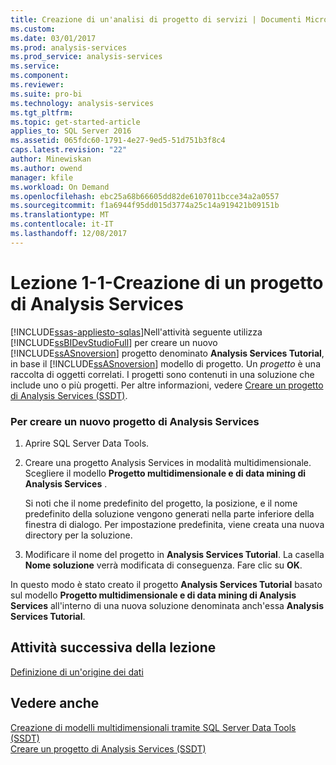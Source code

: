 ```yaml
---
title: Creazione di un'analisi di progetto di servizi | Documenti Microsoft
ms.custom: 
ms.date: 03/01/2017
ms.prod: analysis-services
ms.prod_service: analysis-services
ms.service: 
ms.component: 
ms.reviewer: 
ms.suite: pro-bi
ms.technology: analysis-services
ms.tgt_pltfrm: 
ms.topic: get-started-article
applies_to: SQL Server 2016
ms.assetid: 065fdc60-1791-4e27-9ed5-51d751b3f8c4
caps.latest.revision: "22"
author: Minewiskan
ms.author: owend
manager: kfile
ms.workload: On Demand
ms.openlocfilehash: ebc25a68b66605dd82de6107011bcce34a2a0557
ms.sourcegitcommit: f1a6944f95dd015d3774a25c14a919421b09151b
ms.translationtype: MT
ms.contentlocale: it-IT
ms.lasthandoff: 12/08/2017
---
```

# <a name="lesson-1-1---creating-an-analysis-services-project"></a>Lezione 1-1-Creazione di un progetto di Analysis Services
[!INCLUDE[ssas-appliesto-sqlas](../includes/ssas-appliesto-sqlas.md)]Nell'attività seguente utilizza [!INCLUDE[ssBIDevStudioFull](../includes/ssbidevstudiofull-md.md)] per creare un nuovo [!INCLUDE[ssASnoversion](../includes/ssasnoversion-md.md)] progetto denominato **Analysis Services Tutorial**, in base il [!INCLUDE[ssASnoversion](../includes/ssasnoversion-md.md)] modello di progetto. Un *progetto* è una raccolta di oggetti correlati. I progetti sono contenuti in una soluzione che include uno o più progetti. Per altre informazioni, vedere [Creare un progetto di Analysis Services &#40;SSDT&#41;](../analysis-services/multidimensional-models/create-an-analysis-services-project-ssdt.md).  
  
### <a name="to-create-a-new-analysis-services-project"></a>Per creare un nuovo progetto di Analysis Services  
  
1.  Aprire SQL Server Data Tools.  
  
  
2.  Creare una progetto Analysis Services in modalità multidimensionale. Scegliere il modello **Progetto multidimensionale e di data mining di Analysis Services** .  
  
    Si noti che il nome predefinito del progetto, la posizione, e il nome predefinito della soluzione vengono generati nella parte inferiore della finestra di dialogo. Per impostazione predefinita, viene creata una nuova directory per la soluzione.  
  
3.  Modificare il nome del progetto in **Analysis Services Tutorial**. La casella **Nome soluzione** verrà modificata di conseguenza. Fare clic su **OK**.  
  
In questo modo è stato creato il progetto **Analysis Services Tutorial** basato sul modello **Progetto multidimensionale e di data mining di Analysis Services** all'interno di una nuova soluzione denominata anch'essa **Analysis Services Tutorial**.  
  
## <a name="next-task-in-lesson"></a>Attività successiva della lezione  
[Definizione di un'origine dei dati](../analysis-services/lesson-1-2-defining-a-data-source.md)  
  
## <a name="see-also"></a>Vedere anche  
[Creazione di modelli multidimensionali tramite SQL Server Data Tools &#40;SSDT&#41;](../analysis-services/multidimensional-models/creating-multidimensional-models-using-sql-server-data-tools-ssdt.md)  
[Creare un progetto di Analysis Services &#40;SSDT&#41;](../analysis-services/multidimensional-models/create-an-analysis-services-project-ssdt.md)  
  
  
  
